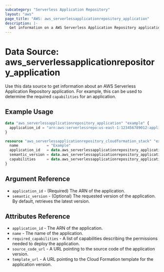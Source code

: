 ```yaml
---
subcategory: "Serverless Application Repository"
layout: "aws"
page_title: "AWS: aws_serverlessapplicationrepository_application"
description: |-
  Get information on a AWS Serverless Application Repository application
---
```


# Data Source: aws_serverlessapplicationrepository_application

Use this data source to get information about an AWS Serverless Application Repository application. For example, this can be used to determine the required `capabilities` for an application.

## Example Usage

```terraform
data "aws_serverlessapplicationrepository_application" "example" {
  application_id = "arn:aws:serverlessrepo:us-east-1:123456789012:applications/ExampleApplication"
}

resource "aws_serverlessapplicationrepository_cloudformation_stack" "example" {
  name             = "Example"
  application_id   = data.aws_serverlessapplicationrepository_application.example.application_id
  semantic_version = data.aws_serverlessapplicationrepository_application.example.semantic_version
  capabilities     = data.aws_serverlessapplicationrepository_application.example.required_capabilities
}
```

## Argument Reference

* `application_id` - (Required) The ARN of the application.
* `semantic_version` - (Optional) The requested version of the application. By default, retrieves the latest version.

## Attributes Reference

* `application_id` - The ARN of the application.
* `name` - The name of the application.
* `required_capabilities` - A list of capabilities describing the permissions needed to deploy the application.
* `source_code_url` - A URL pointing to the source code of the application version.
* `template_url` - A URL pointing to the Cloud Formation template for the application version.
